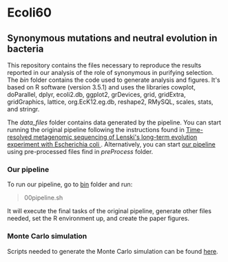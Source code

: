 # Ecoli60
## Synonymous mutations and neutral evolution in bacteria

This repository contains the files necessary to reproduce the results reported in our analysis of the role of synonymous in purifying selection. The *bin* folder contains the code used to generate analysis and figures. It's based on R software (version 3.5.1) and uses the libraries cowplot, doParallel, dplyr, ecoli2.db, ggplot2, grDevices, grid, gridExtra, gridGraphics, lattice, org.EcK12.eg.db, reshape2, RMySQL, scales, stats, and stringr.

The *data_files*  folder contains data generated by the pipeline. You can start running the original pipeline following the instructions found in [Time-resolved metagenomic sequencing of Lenski's long-term evolution experiment with Escherichia coli ](https://github.com/benjaminhgood/LTEE-metagenomic). Alternatively, you can start [our pipeline](#any) using pre-processed files find in *preProcess* folder.

<a name="any"></a>
###  Our pipeline  
To run our pipeline, go to [bin](https://github.com/LabBiosystemUFRN/Ecoli60/tree/master/bin/) folder and run:
> 00pipeline.sh


It will execute the final tasks of the original pipeline, generate other files needed, set the R environment up, and create the paper figures.

### Monte Carlo simulation
Scripts needed to generate the Monte Carlo simulation can be found [here](https://github.com/LabBiosystemUFRN/Ecoli60/tree/master/bin/monteCarlo/).
